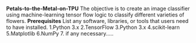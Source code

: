 **Petals-to-the-Metal-on-TPU**
The objective is to create an image classifier using machine-learning tensor flow logic to classify different varieties of flowers.
**Prerequisites**
List any software, libraries, or tools that users need to have installed.
1.Python 3.x
2.TensorFlow
3.Python 3.x
4.scikit-learn
5.Matplotlib
6.NumPy
7. if any necessary..... 
